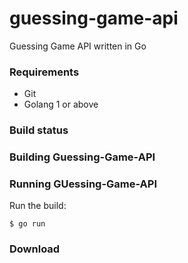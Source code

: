 # guessing-game-api

Guessing Game API written in Go

### Requirements

  * Git
  * Golang 1 or above
  
### Build status
   

### Building Guessing-Game-API

### Running GUessing-Game-API

Run the build:
```
$ go run 
```

### Download

